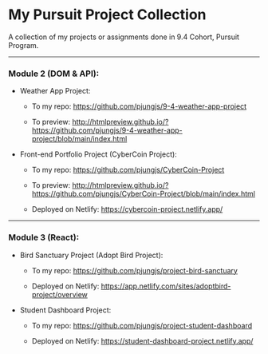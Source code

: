 # My Pursuit Project Collection
A collection of my projects or assignments done in 9.4 Cohort, Pursuit Program.

---

### Module 2 (DOM & API):

- Weather App Project:

  - To my repo: <https://github.com/pjungjs/9-4-weather-app-project>

  - To preview: <http://htmlpreview.github.io/?https://github.com/pjungjs/9-4-weather-app-project/blob/main/index.html>


- Front-end Portfolio Project (CyberCoin Project):

  - To my repo: <https://github.com/pjungjs/CyberCoin-Project>
  
  - To preview: <http://htmlpreview.github.io/?https://github.com/pjungjs/CyberCoin-Project/blob/main/index.html>
  
  - Deployed on Netlify: <https://cybercoin-project.netlify.app/>

---

### Module 3 (React):

- Bird Sanctuary Project (Adopt Bird Project):

  - To my repo: <https://github.com/pjungjs/project-bird-sanctuary>
  
  - Deployed on Netlify: <https://app.netlify.com/sites/adoptbird-project/overview>


- Student Dashboard Project:

  - To my repo: <https://github.com/pjungjs/project-student-dashboard>
  
  - Deployed on Netlify: <https://student-dashboard-project.netlify.app/>

